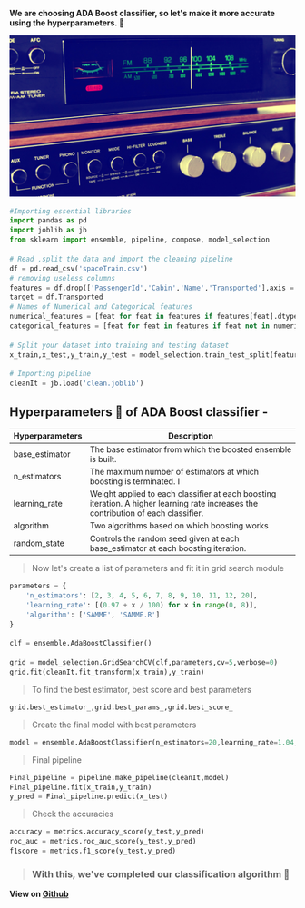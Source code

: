 **We are choosing ADA Boost classifier, so let's make it more accurate using the hyperparameters. 🔏**

![alt text](img/tuning.jpg)

```python
#Importing essential libraries
import pandas as pd
import joblib as jb
from sklearn import ensemble, pipeline, compose, model_selection

# Read ,split the data and import the cleaning pipeline
df = pd.read_csv('spaceTrain.csv')
# removing useless columns
features = df.drop(['PassengerId','Cabin','Name','Transported'],axis = 1)
target = df.Transported
# Names of Numerical and Categorical features
numerical_features = [feat for feat in features if features[feat].dtypes !='O']
categorical_features = [feat for feat in features if feat not in numerical_features]

# Split your dataset into training and testing dataset
x_train,x_test,y_train,y_test = model_selection.train_test_split(features,target,test_size = 0.2,stratify=target)

# Importing pipeline
cleanIt = jb.load('clean.joblib')
```
## Hyperparameters 📑 of ADA Boost classifier - 

 |Hyperparameters|Description|
 |---------------|-----------|
 |base_estimator|The base estimator from which the boosted ensemble is built.|
 |n_estimators|The maximum number of estimators at which boosting is terminated. I|
 |learning_rate|Weight applied to each classifier at each boosting iteration. A higher learning rate increases the contribution of each classifier. |
 |algorithm|Two algorithms based on which boosting works|
 |random_state|Controls the random seed given at each base_estimator at each boosting iteration.|

 > Now let's create a list of parameters and fit it in grid search module

```python
parameters = {
    'n_estimators': [2, 3, 4, 5, 6, 7, 8, 9, 10, 11, 12, 20],
    'learning_rate': [(0.97 + x / 100) for x in range(0, 8)],
    'algorithm': ['SAMME', 'SAMME.R']
}

clf = ensemble.AdaBoostClassifier()

grid = model_selection.GridSearchCV(clf,parameters,cv=5,verbose=0)
grid.fit(cleanIt.fit_transform(x_train),y_train)
```
> To find the best estimator, best score and best parameters

```python
grid.best_estimator_,grid.best_params_,grid.best_score_
```
> Create the final model with best parameters

```python
model = ensemble.AdaBoostClassifier(n_estimators=20,learning_rate=1.04,algorithm='SAMME.R')
```
> Final pipeline

```python
Final_pipeline = pipeline.make_pipeline(cleanIt,model)
Final_pipeline.fit(x_train,y_train)
y_pred = Final_pipeline.predict(x_test)
```
> Check the accuracies

```python
accuracy = metrics.accuracy_score(y_test,y_pred)
roc_auc = metrics.roc_auc_score(y_test,y_pred)
f1score = metrics.f1_score(y_test,y_pred)
```

> ### With this, we've completed our classification algorithm 🎈

**View on [Github](https://github.com/Hg03/Classification)**